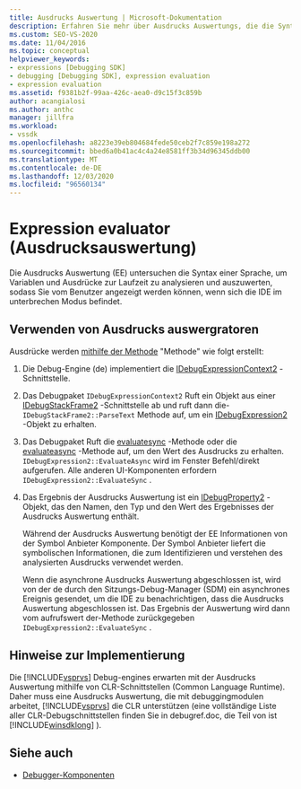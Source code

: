 ```yaml
---
title: Ausdrucks Auswertung | Microsoft-Dokumentation
description: Erfahren Sie mehr über Ausdrucks Auswertungs, die die Syntax einer Sprache untersuchen, um Variablen und Ausdrücke zur Laufzeit im Break-Modus zu analysieren und auszuwerten.
ms.custom: SEO-VS-2020
ms.date: 11/04/2016
ms.topic: conceptual
helpviewer_keywords:
- expressions [Debugging SDK]
- debugging [Debugging SDK], expression evaluation
- expression evaluation
ms.assetid: f9381b2f-99aa-426c-aea0-d9c15f3c859b
author: acangialosi
ms.author: anthc
manager: jillfra
ms.workload:
- vssdk
ms.openlocfilehash: a8223e39eb804684fede50ceb2f7c859e198a272
ms.sourcegitcommit: bbed6a0b41ac4c4a24e8581ff3b34d96345ddb00
ms.translationtype: MT
ms.contentlocale: de-DE
ms.lasthandoff: 12/03/2020
ms.locfileid: "96560134"
---
```

# <a name="expression-evaluator"></a>Expression evaluator (Ausdrucksauswertung)
Die Ausdrucks Auswertung (EE) untersuchen die Syntax einer Sprache, um Variablen und Ausdrücke zur Laufzeit zu analysieren und auszuwerten, sodass Sie vom Benutzer angezeigt werden können, wenn sich die IDE im unterbrechen Modus befindet.

## <a name="use-expression-evaluators"></a>Verwenden von Ausdrucks auswergratoren
 Ausdrücke werden [mithilfe der Methode](../../extensibility/debugger/reference/idebugexpressioncontext2-parsetext.md) "Methode" wie folgt erstellt:

1. Die Debug-Engine (de) implementiert die [IDebugExpressionContext2](../../extensibility/debugger/reference/idebugexpressioncontext2.md) -Schnittstelle.

2. Das Debugpaket `IDebugExpressionContext2` Ruft ein Objekt aus einer [IDebugStackFrame2](../../extensibility/debugger/reference/idebugstackframe2.md) -Schnittstelle ab und ruft dann die- `IDebugStackFrame2::ParseText` Methode auf, um ein [IDebugExpression2](../../extensibility/debugger/reference/idebugexpression2.md) -Objekt zu erhalten.

3. Das Debugpaket Ruft die [evaluatesync](../../extensibility/debugger/reference/idebugexpression2-evaluatesync.md) -Methode oder die [evaluateasync](../../extensibility/debugger/reference/idebugexpression2-evaluateasync.md) -Methode auf, um den Wert des Ausdrucks zu erhalten. `IDebugExpression2::EvaluateAsync` wird im Fenster Befehl/direkt aufgerufen. Alle anderen UI-Komponenten erfordern `IDebugExpression2::EvaluateSync` .

4. Das Ergebnis der Ausdrucks Auswertung ist ein [IDebugProperty2](../../extensibility/debugger/reference/idebugproperty2.md) -Objekt, das den Namen, den Typ und den Wert des Ergebnisses der Ausdrucks Auswertung enthält.

   Während der Ausdrucks Auswertung benötigt der EE Informationen von der Symbol Anbieter Komponente. Der Symbol Anbieter liefert die symbolischen Informationen, die zum Identifizieren und verstehen des analysierten Ausdrucks verwendet werden.

   Wenn die asynchrone Ausdrucks Auswertung abgeschlossen ist, wird von der de durch den Sitzungs-Debug-Manager (SDM) ein asynchrones Ereignis gesendet, um die IDE zu benachrichtigen, dass die Ausdrucks Auswertung abgeschlossen ist. Das Ergebnis der Auswertung wird dann vom aufrufswert der-Methode zurückgegeben `IDebugExpression2::EvaluateSync` .

## <a name="implementation-notes"></a>Hinweise zur Implementierung
 Die [!INCLUDE[vsprvs](../../code-quality/includes/vsprvs_md.md)] Debug-engines erwarten mit der Ausdrucks Auswertung mithilfe von CLR-Schnittstellen (Common Language Runtime). Daher muss eine Ausdrucks Auswertung, die mit debuggingmodulen arbeitet, [!INCLUDE[vsprvs](../../code-quality/includes/vsprvs_md.md)] die CLR unterstützen (eine vollständige Liste aller CLR-Debugschnittstellen finden Sie in debugref.doc, die Teil von ist [!INCLUDE[winsdklong](../../deployment/includes/winsdklong_md.md)] ).

## <a name="see-also"></a>Siehe auch
- [Debugger-Komponenten](../../extensibility/debugger/debugger-components.md)
